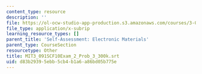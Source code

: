 ```yaml
---
content_type: resource
description: ''
file: https://ol-ocw-studio-app-production.s3.amazonaws.com/courses/3-091sc-introduction-to-solid-state-chemistry-fall-2010/d83b29395ebb5cb4b1a6a86bd05b775e_MIT3_091SCF10Exam_2_Prob_3_300k.vtt
file_type: application/x-subrip
learning_resource_types: []
parent_title: 'Self-Assessment: Electronic Materials'
parent_type: CourseSection
resourcetype: Other
title: MIT3_091SCF10Exam_2_Prob_3_300k.srt
uid: d83b2939-5ebb-5cb4-b1a6-a86bd05b775e
---
```

